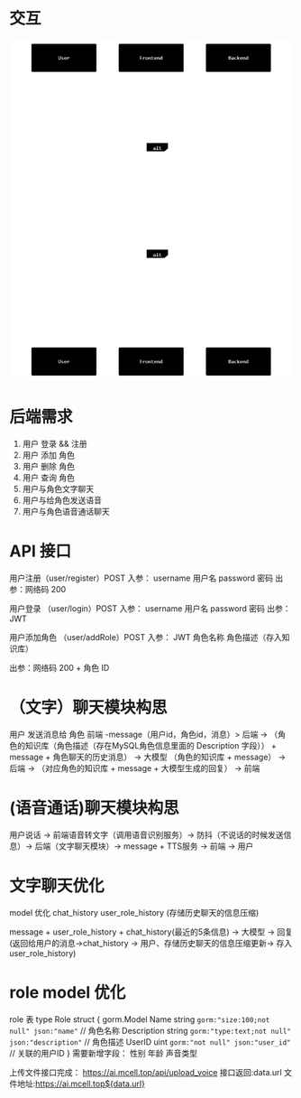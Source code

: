# 交互
![alt text](交互.png)

# 后端需求
1. 用户 登录 && 注册
2. 用户 添加 角色
3. 用户 删除 角色
4. 用户 查询 角色
5. 用户与角色文字聊天
6. 用户与给角色发送语音
7. 用户与角色语音通话聊天

# API 接口
用户注册（user/register）POST
入参：
username 用户名
password 密码
出参：网络码 200

用户登录 （user/login）POST
入参：
username 用户名
password 密码
出参：JWT 


用户添加角色 （user/addRole）POST
入参：
JWT
角色名称
角色描述（存入知识库）

出参：网络码 200 + 角色 ID

# （文字）聊天模块构思
用户 发送消息给 角色
前端 -message（用户id，角色id，消息）> 后端 -> （角色的知识库（角色描述（存在MySQL角色信息里面的 Description 字段）） + message + 角色聊天的历史消息） -> 大模型 （角色的知识库 + message） -> 后端 -> （对应角色的知识库 + message + 大模型生成的回复） -> 前端


# (语音通话)聊天模块构思
用户说话 -> 前端语音转文字（调用语音识别服务）-> 防抖（不说话的时候发送信息）-> 后端（文字聊天模块）-> message + TTS服务 -> 前端 -> 用户


# 文字聊天优化
model 优化
chat_history
user_role_history (存储历史聊天的信息压缩)

message + user_role_history + chat_history(最近的5条信息) -> 大模型 -> 
回复(返回给用户的消息->chat_history -> 用户、存储历史聊天的信息压缩更新-> 存入user_role_history)







# role model 优化
role 表
type Role struct {
	gorm.Model
	Name        string `gorm:"size:100;not null" json:"name"`         // 角色名称
	Description string `gorm:"type:text;not null" json:"description"` // 角色描述
	UserID      uint   `gorm:"not null" json:"user_id"`               // 关联的用户ID
}
需要新增字段：
性别
年龄
声音类型


上传文件接口完成：
https://ai.mcell.top/api/upload_voice
接口返回:data.url
文件地址:https://ai.mcell.top${data.url}